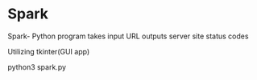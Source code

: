 # Spark
Spark- Python program takes input URL outputs server site status codes

Utilizing tkinter(GUI app)

python3 spark.py
